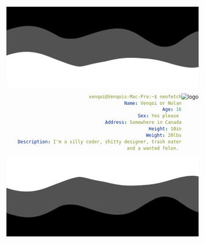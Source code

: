 ![Header](./header.png)

<img align="right" src="https://lanyard.cnrad.dev/api/341489231501459469?borderRadius=20px&animated=true&idleMessage=venquissy%20isn%27t%20currently%20doing%20anything" alt="logo" style="float: right;"/>
<h align="right">

```yml
venqoi@Venqois-Mac-Pro:~$ neofetch
Name: Venqoi or Nolan
Age: 16
Sex: Yes please 
Address: Somewhere in Canada
Height: 10in
Weight: 20lbs
Description: I'm a silly coder, shitty designer, trash eater
and a wanted felon. 

```
<div class="clear"></div>

![Footer](./footer.png)

